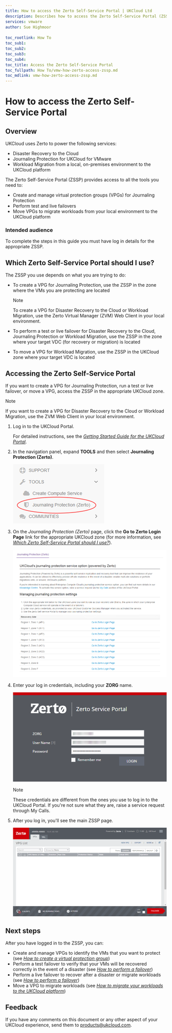 ```yaml
---
title: How to access the Zerto Self-Service Portal | UKCloud Ltd
description: Describes how to access the Zerto Self-Service Portal (ZSSP) to manage Disaster Recovery to the Cloud, Journaling Protection and Workload Migration
services: vmware
author: Sue Highmoor

toc_rootlink: How To
toc_sub1:
toc_sub2:
toc_sub3:
toc_sub4:
toc_title: Access the Zerto Self-Service Portal
toc_fullpath: How To/vmw-how-zerto-access-zssp.md
toc_mdlink: vmw-how-zerto-access-zssp.md
---
```


# How to access the Zerto Self-Service Portal

## Overview

UKCloud uses Zerto to power the following services:

- Disaster Recovery to the Cloud
- Journaling Protection for UKCloud for VMware
- Workload Migration from a local, on-premises environment to the UKCloud platform

The Zerto Self-Service Portal (ZSSP) provides access to all the tools you need to:

- Create and manage virtual protection groups (VPGs) for Journaling Protection
- Perform test and live failovers
- Move VPGs to migrate workloads from your local environment to the UKCloud platform

### Intended audience

To complete the steps in this guide you must have log in details for the appropriate ZSSP.

## Which Zerto Self-Service Portal should I use?

The ZSSP you use depends on what you are trying to do:

- To create a VPG for Journaling Protection, use the ZSSP in the zone where the VMs you are protecting are located

    > [!NOTE]
    > To create a VPG for Disaster Recovery to the Cloud or Workload Migration, use the Zerto Virtual Manager (ZVM) Web Client in your local environment.

- To perform a test or live failover for Disaster Recovery to the Cloud, Journaling Protection or Workload Migration, use the ZSSP in the zone where your target VDC (for recovery or migration) is located

- To move a VPG for Workload Migration, use the ZSSP in the UKCloud zone where your target VDC is located

## Accessing the Zerto Self-Service Portal

If you want to create a VPG for Journaling Protection, run a test or live failover, or move a VPG, access the ZSSP in the appropriate UKCloud zone.

> [!NOTE]
> If you want to create a VPG for Disaster Recovery to the Cloud or Workload Migration, use the ZVM Web Client in your local environment.

1. Log in to the UKCloud Portal.

    For detailed instructions, see the [*Getting Started Guide for the UKCloud Portal*](../portal/ptl-gs.md).

2. In the navigation panel, expand **TOOLS** and then select **Journaling Protection (Zerto)**.

    ![Journaling Protection menu option in UKCloud Portal](images/vmw-portal-mnu-journaling.png)

3. On the *Journaling Protection (Zerto)* page, click the **Go to Zerto Login Page** link for the appropriate UKCloud zone (for more information, see [*Which Zerto Self-Service Portal should I use?*](#which-zerto-self-service-portal-should-i-use)).

    ![Journaling Protection page in UKCloud Portal](images/vmw-portal-journaling.png)

4. Enter your log in credentials, including your **ZORG** name.

    ![Zerto log in page](images/vmw-zerto-login.png)

    > [!NOTE]
    > These credentials are different from the ones you use to log in to the UKCloud Portal. If you're not sure what they are, raise a service request through My Calls.

5. After you log in, you'll see the main ZSSP page.

    ![Zerto dashboard](images/vmw-zerto-dashboard.png)

## Next steps

After you have logged in to the ZSSP, you can:

- Create and manage VPGs to identify the VMs that you want to protect (see [*How to create a virtual protection group*](vmw-how-zerto-create-vpg.md))
- Perform a test failover to verify that your VMs will be recovered correctly in the event of a disaster (see [*How to perform a failover*](vmw-how-zerto-perform-failover.md))
- Perform a live failover to recover after a disaster or migrate workloads (see [*How to perform a failover*](vmw-how-zerto-perform-failover.md))
- Move a VPG to migrate workloads (see [*How to migrate your workloads to the UKCloud platform*](../migration/migr-how-zerto-migrate-to-ukcloud.md))

## Feedback

If you have any comments on this document or any other aspect of your UKCloud experience, send them to <products@ukcloud.com>.